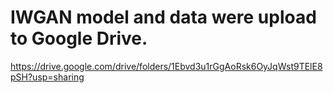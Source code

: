 # IWGAN model and data were upload to Google Drive.

<a href="https://drive.google.com/drive/folders/1Ebvd3u1rGgAoRsk6OyJqWst9TElE8pSH?usp=sharing">https://drive.google.com/drive/folders/1Ebvd3u1rGgAoRsk6OyJqWst9TElE8pSH?usp=sharing</a>
